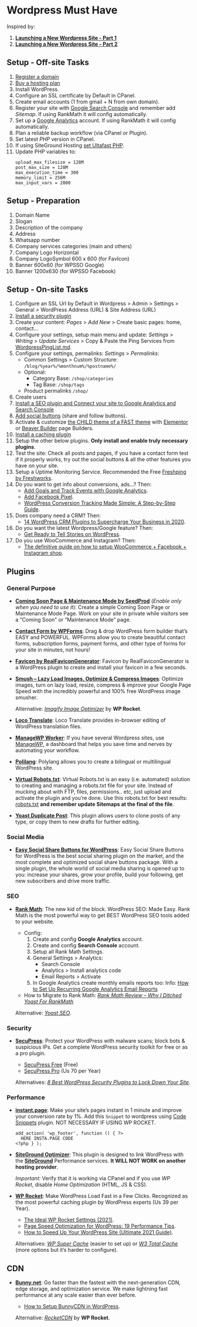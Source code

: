 # Wordpress Must Have

Inspired by:
1. [**Launching a New Wordpress Site - Part 1**](http://www.hongkiat.com/blog/launching-new-wordpress-site-part-1/)
2. [**Launching a New Wordpress Site - Part 2**](http://www.hongkiat.com/blog/launching-new-wordpress-site-part-2/)


## Setup - Off-site Tasks

1. [Register a domain](http://bit.ly/AX-Dominios)
2. [Buy a hosting plan](http://bit.ly/AX-SuperHosting)
3. Install WordPress.
4. Configure an SSL certificate by Default in CPanel.
5. Create email accounts (1 from gmail + N from own domain).
6. Register your site with [Google Search Console](https://search.google.com/search-console/about)
   and remember add *Sitemap*. If using RankMath it will config automatically.
7. Set up a [Google Analytics](https://analytics.google.com/) account.
   If using RankMath it will config automatically.
8. Plan a reliable backup workflow (via CPanel or Plugin).
9. Set latest _PHP_ version in CPanel.
10. If using SiteGround Hosting [set Ultafast PHP](https://www.siteground.com/kb/ultrafast-php-enable/).
11. Update PHP variables to:
      ```
      upload_max_filesize = 128M
      post_max_size = 128M
      max_execution_time = 300
      memory_limit = 256M
      max_input_vars = 2000  
      ```


## Setup - Preparation

1. Domain Name
2. Slogan
3. Description of the company
4. Address
5. Whatsapp number
6. Company services categories (main and others)
7. Company Logo Horizontal
8. Company LogoSymbol 600 x 600 (for FavIcon)
9. Banner 600x60 (for WPSSO Google)
10. Banner 1200x630 (for WPSSO Facebook)


## Setup - On-site Tasks

1. Configure an SSL Url by Default in Wordpress > Admin > Settings >
   General >  WordPress Address (URL) & Site Address (URL)
2. [Install a security plugin](#security)
3. Create your content: _Pages_ > _Add New_ > Create basic pages: home,
   contact...
4. Configure your settings, setup main menu and update: _Settings_ >
   _Writing_ > _Update Services_ > Copy & Paste the Ping Services from
   [WordpressPingList.md](PingList.md).
5. Configure your settings, permalinks: _Settings_ >
   _Permalinks_:
   - Common Settings > Custom Structure: `/blog/%year%/%monthnum%/%postname%/`
   - Optional:
     - Category Base: `/shop/categories`
     - Tag Base: `/shop/tags`
   - Product permalinks `/shop/`
6. Create users
7. [Install a SEO plugin and Connect your site to Google Analytics and Search Console](#seo)
8. [Add social buttons](#social-media) (share and follow buttons).
9. Activate & customize [the CHILD theme of a FAST theme](https://kinsta.com/blog/fastest-wordpress-theme/) with
   [Elementor](https://elementor.com/) or [Beaver Builder](https://www.wpbeaverbuilder.com/) page Builders.
10. [Install a caching plugin](#performance)
11. Setup the other below plugins. **Only install and enable truly
    necessary plugins**.
12. Test the site: Check all posts and pages, if you have a contact form
    test if it properly works, try out the social buttons & all the other
    features you have on your site.
13. Setup a Uptime Monitoring Service. Recommended the Free [Freshping by Freshworks](https://www.freshworks.com/website-monitoring/).
14. Do you want to get info about conversions, ads...? Then:
    - [Add Goals and Track Events with Google Analytics](https://www.wpbeginner.com/wp-tutorials/how-to-add-google-analytics-event-tracking-in-wordpress/).
    - [Add Facebook Pixel](https://www.facebook.com/business/learn/facebook-ads-pixel).
    - [WordPress Conversion Tracking Made Simple: A Step-by-Step Guide](https://www.wpbeginner.com/beginners-guide/wordpress-conversion-tracking-made-simple-a-step-by-step-guide/).
15. Does company need a CRM? Then:
    - [14 WordPress CRM Plugins to Supercharge Your Business in 2020](https://kinsta.com/blog/wordpress-crm/).
16. Do you want the latest Wordpress/Google feature? Then:
    - [Get Ready to Tell Stories on WordPress](https://google.github.io/web-stories-wp/beta/).
17. Do you use WooCommerce and Instagram? Then:
    - [The definitive guide on how to setup WooCommerce + Facebook + Instagram shop](https://saucal.com/the-definitive-guide-on-how-to-setup-woocommerce-facebook-instagram-shop/).




## Plugins


### General Purpose

* [**Coming Soon Page & Maintenance Mode by SeedProd**](https://wordpress.org/plugins/coming-soon/)
  (_Enable only when you need to use it_): Create a simple Coming Soon
  Page or Maintenance Mode Page. Work on your site in private while
  visitors see a “Coming Soon” or “Maintenance Mode” page.


* [**Contact Form by WPForms**](https://wordpress.org/plugins/wpforms-lite/):
  Drag & drop WordPress form builder that’s EASY and POWERFUL. WPForms
  allow you to create beautiful contact forms, subscription forms,
  payment forms, and other type of forms for your site in minutes, not
  hours!


* [**Favicon by RealFaviconGenerator**](https://wordpress.org/plugins/favicon-by-realfavicongenerator/):
  Favicon by RealFaviconGenerator is a WordPress plugin to create and
  install your favicon in a few seconds.


* [**Smush – Lazy Load Images, Optimize & Compress Images**](https://wordpress.org/plugins/wp-smushit/):
  Optimize images, turn on lazy load, resize, compress & improve your
  Google Page Speed with the incredibly powerful and 100% free WordPress
  image smusher.

  Alternative: [_Imagify Image Optimizer_](https://wordpress.org/plugins/imagify/) by **WP Rocket**.


* [**Loco Translate**](https://wordpress.org/plugins/loco-translate/):
  Loco Translate provides in-browser editing of WordPress translation
  files.


* [**ManageWP Worker**](https://wordpress.org/plugins/worker/):
  If you have several Wordpress sites, use [ManageWP](https://managewp.com/),
  a dashboard that helps you save time and nerves by automating your workflow.


* [**Polilang**](https://wordpress.org/plugins/polylang/): Polylang
  allows you to create a bilingual or multilingual WordPress site.


* [**Virtual Robots.txt**](https://wordpress.org/plugins/pc-robotstxt/):
  Virtual Robots.txt is an easy (i.e. automated) solution to creating
  and managing a robots.txt file for your site. Instead of mucking about
  with FTP, files, permissions.. etc, just upload and activate the plugin
  and you’re done. Use this robots.txt for best results:
  [robots.txt](robots.txt) **and remember update Sitemaps at the final
  of the file**.


* [**Yoast Duplicate Post**](https://wordpress.org/plugins/duplicate-post/):
  This plugin allows users to clone posts of any type, or copy them to
  new drafts for further editing.



### Social Media

* [**Easy Social Share Buttons for WordPress**](https://socialsharingplugin.com):
  Easy Social Share Buttons for WordPress is the best social sharing
  plugin on the market, and the most complete and optimized social share
  buttons package. With a single plugin, the whole world of social media
  sharing is opened up to you: increase your shares, grow your profile,
  build your following, get new subscribers and drive more traffic.



### SEO

* [**Rank Math**](https://bit.ly/AX-Seo):
  The new kid of the block. WordPress SEO: Made Easy. Rank Math is the
  most powerful way to get BEST WordPress SEO tools added to your
  website.
  - Config:
    1. Create and config **Google Analytics** account.
    2. Create and config **Search Console** account.
    3. Setup all Rank Math Settings.
    4. General Settings > Analytics:
       - Search Console
       - Analytics > Install analytics code
       - Email Reports > Activate
    5. In Google Analytics create monthly emails reports too:
       Info: [How to Set Up Recurring Google Analytics Email Reports](https://www.cdgi.com/2019/05/google-analytics-email-reports/)
  - How to Migrate to Rank Math: _[Rank Math Review – Why I Ditched Yoast For RankMath](https://www.matthewwoodward.co.uk/seo/reviews/rank-math/)_

  Alternative: _[Yoast SEO](https://yoast.com/wordpress/plugins/seo/)_.

### Security

* [**SecuPress**](https://secupress.me):
  Protect your WordPress with malware scans; block bots & suspicious IPs.
  Get a complete WordPress security toolkit for free or as a pro plugin.
    * [SecuPress Free](https://wordpress.org/plugins/secupress/) (Free)
    * [SecuPress Pro](https://secupress.me/) (Us 70 per Year)

   Alternatives: _[8 Best WordPress Security Plugins to Lock Down Your Site](https://elementor.com/blog/wordpress-security-plugins/)_.


### Performance

* [**instant.page**](https://instant.page/):
  Make your site’s pages instant in 1 minute and improve your conversion rate by 1%.
  Add this `Snippet` to wordpress using [Code Snippets](https://wordpress.org/plugins/code-snippets/) plugin.
  NOT NECESSARY IF USING WP ROCKET.

  ```
  add_action( 'wp_footer', function () { ?>
  	HERE INSTA.PAGE CODE
  <?php } );
  ```

* [**SiteGround Optimizer**](https://wordpress.org/plugins/sg-cachepress/):
  This plugin is designed to link WordPress with the [**SiteGround**](http://bit.ly/AX-SuperHosting )
  Performance services. **It WILL NOT WORK on another hosting provider**.

  _Important:_ Verify that it is working via CPanel and if you use _WP  
  Rocket_, disable _Home Optimization_ (HTML, JS & CSS).


* [**WP Rocket**](https://wp-rocket.me/?ref=04c2ff82):
  Make WordPress Load Fast in a Few Clicks. Recognized as the most
  powerful caching plugin by WordPress experts (Us 39 per Year).
  - [The Ideal WP Rocket Settings (2021)](https://onlinemediamasters.com/wp-rocket-settings/).
  - [Page Speed Optimization for WordPress: 19 Performance Tips](https://wp-rocket.me/blog/guide-to-page-speed-optimization-for-wordpress/).
  - [How to Speed Up Your WordPress Site (Ultimate 2021 Guide)](https://kinsta.com/learn/speed-up-wordpress/).

  Alternatives:
  [_WP Super Cache_](https://wordpress.org/plugins/wp-super-cache/) (easier to set up)
  or
  [_W3 Total Cache_](https://wordpress.org/plugins/w3-total-cache/) (more options but it’s harder to configure).


## CDN

* [**Bunny.net**](https://bunny.net/):
  Go faster than the fastest with the next-generation CDN, edge storage,
  and optimization service. We make lightning fast performance at any
  scale easier than ever before.
  - [How to Setup BunnyCDN in WordPress](https://wpspeedmatters.com/bunnycdn-wordpress/#how-to-setup-bunnycdn-in-wordpress).

  Alternative: [_RocketCDN_](https://wp-rocket.me/rocketcdn/) by **WP Rocket**.
